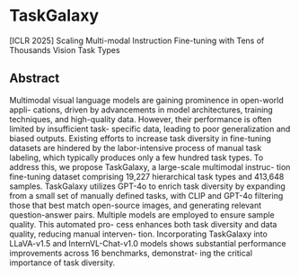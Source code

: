 # TaskGalaxy
[ICLR 2025] Scaling Multi-modal Instruction Fine-tuning with Tens of Thousands Vision Task Types

## Abstract
Multimodal visual language models are gaining prominence in open-world appli- cations, driven by advancements in model architectures, training techniques, and high-quality data. However, their performance is often limited by insufficient task- specific data, leading to poor generalization and biased outputs. Existing efforts to increase task diversity in fine-tuning datasets are hindered by the labor-intensive process of manual task labeling, which typically produces only a few hundred task types. To address this, we propose TaskGalaxy, a large-scale multimodal instruc- tion fine-tuning dataset comprising 19,227 hierarchical task types and 413,648 samples. TaskGalaxy utilizes GPT-4o to enrich task diversity by expanding from a small set of manually defined tasks, with CLIP and GPT-4o filtering those that best match open-source images, and generating relevant question-answer pairs. Multiple models are employed to ensure sample quality. This automated pro- cess enhances both task diversity and data quality, reducing manual interven- tion. Incorporating TaskGalaxy into LLaVA-v1.5 and InternVL-Chat-v1.0 models shows substantial performance improvements across 16 benchmarks, demonstrat- ing the critical importance of task diversity.
